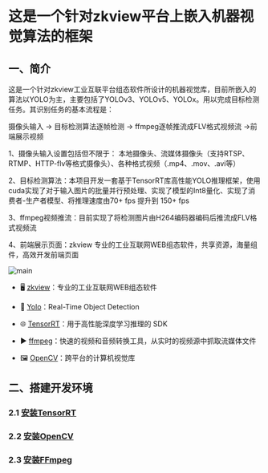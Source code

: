 <!--
 * @description: 
 * @version: 
 * @Author: zwy
 * @Date: 2023-04-03 16:06:43
 * @LastEditors: zwy
 * @LastEditTime: 2023-04-05 15:56:02
-->
# 这是一个针对zkview平台上嵌入机器视觉算法的框架

## 一、简介

这是一个针对zkview工业互联平台组态软件所设计的机器视觉库，目前所嵌入的算法以YOLO为主，主要包括了YOLOv3、YOLOv5、YOLOx。用以完成目标检测任务。其识别任务的基本流程是：

摄像头输入 -> 目标检测算法逐帧检测 -> ffmpeg逐帧推流成FLV格式视频流 ->前端展示视频

1、摄像头输入设置包括但不限于： 本地摄像头、流媒体摄像头（支持RTSP、RTMP、HTTP-flv等格式摄像头）、各种格式视频（.mp4、.mov、.avi等）

2、目标检测算法：本项目开发一套基于TensorRT库高性能YOLO推理框架，使用cuda实现了对于输入图片的批量并行预处理、实现了模型的Int8量化、实现了消费者-生产者模型、将推理速度由70+ fps 提升到 150+ fps

3、ffmpeg视频推流：目前实现了将检测图片由H264编码器编码后推流成FLV格式视频流

4、前端展示页面：zkview 专业的工业互联网WEB组态软件，共享资源，海量组件，高效开发前端页面

![main](doc/img/main.gif)

- 🖥️ [zkview](https://zkview.com/)：专业的工业互联网WEB组态软件

- 🚀 [Yolo](https://github.com/ultralytics/yolov5)：Real-Time Object Detection

- 🌐 [TensorRT](https://developer.nvidia.com/tensorrt)：用于高性能深度学习推理的 SDK

- ▶️  [ffmpeg](https://ffmpeg.org/)：快速的视频和音频转换工具，从实时的视频源中抓取流媒体文件

- 🖼️ [OpenCV](https://opencv.org/)：跨平台的计算机视觉库

## 二、搭建开发环境

### 2.1 [安装TensorRT](doc/installTensorRT.md)

### 2.2 [安装OpenCV](doc/installOpenCV.md)

### 2.3 [安装FFmpeg](doc/installFFmpeg.md)